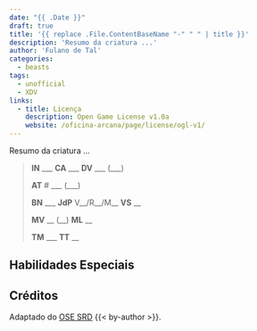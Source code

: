 ```yaml
---
date: "{{ .Date }}"
draft: true
title: '{{ replace .File.ContentBaseName "-" " " | title }}'
description: 'Resumo da criatura ...'
author: 'Fulano de Tal'
categories:
  - beasts
tags:
  - unofficial
  - XDV
links:
  - title: Licença
    description: Open Game License v1.0a
    website: /oficina-arcana/page/license/ogl-v1/
---
```


Resumo da criatura ...

> **IN** ___ **CA** ___ **DV** ___ (___)
>
> **AT** # ___ (___)
>
> **BN** ___ **JdP** V__/R__/M__ **VS** __
>
> **MV** __ (__) **ML** __
>
> **TM** ___ **TT** __

## Habilidades Especiais

## Créditos

Adaptado do [OSE SRD](https://ose-srd.netlify.app/) {{< by-author >}}.
